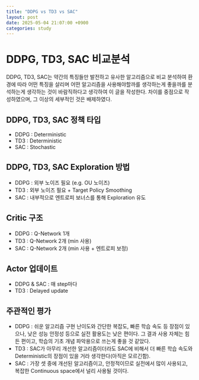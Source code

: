 ```yaml
---
title: "DDPG vs TD3 vs SAC"
layout: post
date: 2025-05-04 21:07:00 +0900
categories: study
---
```


# DDPG, TD3, SAC 비교분석

DDPG, TD3, SAC는 약간의 특징들만 발전하고 유사한 알고리즘으로 비교 분석하여 환경에 따라 어떤 특징을 살리며 어떤 알고리즘을 사용해야할까를 생각하는게 좋을까를 분석하는게 생각하는 것이 바람직하다고 생각하여 이 글을 작성한다.
차이를 중점으로 작성하였으며, 그 이상의 세부적인 것은 배제하였다.

## DDPG, TD3, SAC 정책 타입
- DDPG : Deterministic
- TD3 : Deterministic
- SAC : Stochastic

## DDPG, TD3, SAC Exploration 방법
- DDPG : 외부 노이즈 필요 (e.g. OU 노이즈)
- TD3 : 외부 노이즈 필요 + Target Policy Smoothing
- SAC : 내부적으로 엔트로피 보너스를 통해 Exploration 유도

## Critic 구조
- DDPG : Q-Network 1개
- TD3 : Q-Network 2개 (min 사용)
- SAC : Q-Network 2개 (min 사용 + 엔트로피 보정)

## Actor 업데이트
- DDPG & SAC : 매 step마다
- TD3 : Delayed update

## 주관적인 평가
- DDPG : 쉬운 알고리즘 구현 난이도와 간단한 복잡도, 빠른 학습 속도 등 장점이 있으나, 낮은 성능 안정성 등으로 실전 활용도는 낮은 편이다. 그 결과 사용 자체는 힘든 편이고, 학습의 기초 개념 파악용으로 쓰는게 좋을 것 같았다.
- TD3 : SAC가 아무리 개선한 알고리즘이더라도 SAC에 비해서 더 빠른 학습 속도와 Deterministic의 장점이 있을 거라 생각한다(아직은 모르긴함).
- SAC : 가장 셋 중에 개선된 알고리즘이고, 안정적이므로 실전에서 많이 사용되고, 복잡한 Continuous space에서 널리 사용될 것이다.